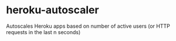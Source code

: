 heroku-autoscaler
=================

Autoscales Heroku apps based on number of active users (or HTTP requests in the last n seconds)